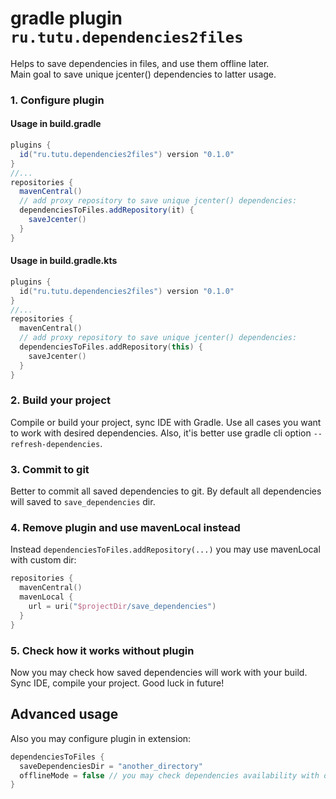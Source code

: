 # gradle plugin `ru.tutu.dependencies2files`
Helps to save dependencies in files, and use them offline later.  
Main goal to save unique jcenter() dependencies to latter usage.

### 1. Configure plugin
#### Usage in build.gradle
```Groovy
plugins {
  id("ru.tutu.dependencies2files") version "0.1.0"
}
//...
repositories {
  mavenCentral()
  // add proxy repository to save unique jcenter() dependencies:
  dependenciesToFiles.addRepository(it) {
    saveJcenter()
  }
}
```

#### Usage in build.gradle.kts
```Kotlin
plugins {
  id("ru.tutu.dependencies2files") version "0.1.0"
}
//...
repositories {
  mavenCentral()
  // add proxy repository to save unique jcenter() dependencies:
  dependenciesToFiles.addRepository(this) {
    saveJcenter()
  }
}
```
### 2. Build your project
Compile or build your project, sync IDE with Gradle. Use all cases you want to work with desired dependencies. Also, it'is better use gradle cli option `--refresh-dependencies`.
### 3. Commit to git
Better to commit all saved dependencies to git. By default all dependencies will saved to `save_dependencies` dir.
### 4. Remove plugin and use mavenLocal instead 
Instead `dependenciesToFiles.addRepository(...)` you may use mavenLocal with custom dir:
```Kotlin
repositories {
  mavenCentral()
  mavenLocal {
    url = uri("$projectDir/save_dependencies")
  }
}
```
### 5. Check how it works without plugin
Now you may check how saved dependencies will work with your build. Sync IDE, compile your project. Good luck in future!

## Advanced usage
Also you may configure plugin in extension:
```Kotlin
dependenciesToFiles {
  saveDependenciesDir = "another_directory"
  offlineMode = false // you may check dependencies availability with offline toggle
}
```

